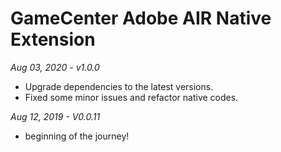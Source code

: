 # GameCenter Adobe AIR Native Extension

*Aug 03, 2020 - v1.0.0*
- Upgrade dependencies to the latest versions.
- Fixed some minor issues and refactor native codes.

*Aug 12, 2019 - V0.0.11*
* beginning of the journey!
